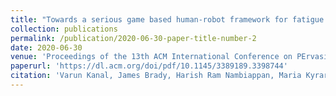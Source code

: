```yaml
---
title: "Towards a serious game based human-robot framework for fatigue assessment"
collection: publications
permalink: /publication/2020-06-30-paper-title-number-2
date: 2020-06-30
venue: 'Proceedings of the 13th ACM International Conference on PErvasive Technologies Related to Assistive Environments'
paperurl: 'https://dl.acm.org/doi/pdf/10.1145/3389189.3398744'
citation: 'Varun Kanal, James Brady, Harish Ram Nambiappan, Maria Kyrarini, Glenn Wylie, and Fillia Makedon. "Towards a serious game based human-robot framework for fatigue assessment." In Proceedings of the 13th ACM International Conference on PErvasive Technologies Related to Assistive Environments, pp. 1-6. 2020.'
---
```

